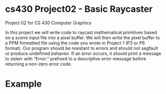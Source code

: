 # cs430 Project02 - Basic Raycaster
Project 02 for CS 430 Computer Graphics

In this project we will write code to raycast mathematical primitives based on a scene input file into a pixel buffer. We will then write the pixel buffer to a PPM formatted file using the code you wrote in Project 1 (P3 or P6 format).
Our program should be resistant to errors and should not segfault or produce undefined behavior. If an error occurs, it should print a message to stderr with “Error:” prefixed to a descriptive error message before returning a non-zero error code.

# Example



